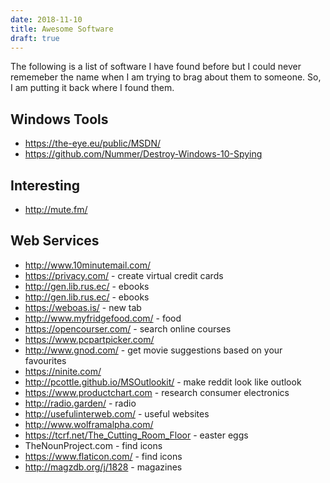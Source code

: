 ```yaml
---
date: 2018-11-10
title: Awesome Software
draft: true
---
```


The following is a list of software I have found before but I could never rememeber the name when I am trying to brag about them to someone. So, I am putting it back where I found them.
 

## Windows Tools
* https://the-eye.eu/public/MSDN/
* https://github.com/Nummer/Destroy-Windows-10-Spying


## Interesting
* http://mute.fm/ 
 
## Web Services  
* http://www.10minutemail.com/
* https://privacy.com/ - create virtual credit cards
* http://gen.lib.rus.ec/ - ebooks
* http://gen.lib.rus.ec/ - ebooks
* https://weboas.is/ - new tab
* http://www.myfridgefood.com/ - food
* https://opencourser.com/ - search online courses
* https://www.pcpartpicker.com/
* http://www.gnod.com/ - get movie suggestions based on your favourites
* https://ninite.com/
* http://pcottle.github.io/MSOutlookit/ - make reddit look like outlook
* https://www.productchart.com - research consumer electronics
* http://radio.garden/ - radio
* http://usefulinterweb.com/ - useful websites
* http://www.wolframalpha.com/
* https://tcrf.net/The_Cutting_Room_Floor - easter eggs
* TheNounProject.com - find icons
* https://www.flaticon.com/ - find icons
* http://magzdb.org/j/1828 - magazines